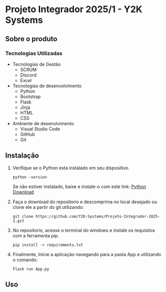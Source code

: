 
# Projeto Integrador 2025/1 - Y2K Systems

## Sobre o produto

### Tecnologias Utilizadas

- Tecnologias de Gestão
  - SCRUM
  - Discord
  - Excel
- Tecnologias de desenvolvimento
  - Python
  - Bootstrap
  - Flask
  - Jinja
  - HTML
  - CSS
- Ambiente de desenolvimento
  - Visual Studio Code
  - GitHub
  - Git

## Instalação

1. Verifique se o Python esta instalado em seu dispositivo.

    `python -version`

     Se não estiver instalado, baixe e instale-o com este link: [Python Download](https://www.python.org/downloads/)

1. Faça o download do repositorio e descomprima no local desejado ou clone ele a partir do git utilizando:

    `git clone https://github.com/Y2K-Systems/Projeto-Integrador-2025-1.git`

1. No repositorio, acesse o terminal do windows e instale os requisitos com a ferramenta pip.

    `pip install -r requirements.txt`

1. Finalmente, Inicie a aplicação navegando para a pasta App e utilizando o comando:

    `Flask run App.py`

## Uso
